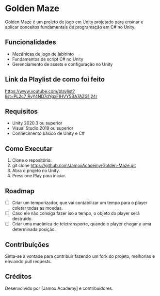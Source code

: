 # Golden Maze

Golden Maze é um projeto de jogo em Unity projetado para ensinar e aplicar conceitos fundamentais de programação em C# no Unity.

## Funcionalidades
- Mecânicas de jogo de labirinto
- Fundamentos de script C# no Unity
- Gerenciamento de assets e configuração no Unity

## Link da Playlist de como foi feito
https://www.youtube.com/playlist?list=PL2c7_RyY4ND7dYgxFIHVY5BA7AZG1j24r

## Requisitos
- Unity 2020.3 ou superior
- Visual Studio 2019 ou superior
- Conhecimento básico de Unity e C#

## Como Executar
1. Clone o repositório:
2. git clone https://github.com/JamoxAcademy/Golden-Maze.git
3. Abra o projeto no Unity.
3. Pressione Play para iniciar.

## Roadmap
- [ ] Criar um temporizador, que vai contabilizar um tempo para o player coletar todas as moedas.
- [ ] Caso ele não consiga fazer iso a tempo, o objeto do player será destruído.
- [ ] Criar uma macânica de teletransporte, quando o player chegar a uma determinada posição.

## Contribuições
Sinta-se à vontade para contribuir fazendo um fork do projeto, melhorias e enviando pull requests.

## Créditos
Desenvolvido por [Jamox Academy] e contribuidores.
